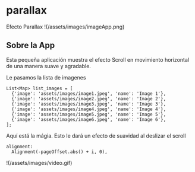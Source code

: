 # parallax

Efecto Parallax
!(/assets/images/imageApp.png)

## Sobre la App

Esta pequeña aplicación muestra el efecto Scroll en movimiento horizontal
de una manera suave y agradable.

Le pasamos la lista de imagenes
```
List<Map> list_images = [
  {'image': 'assets/images/image1.jpeg', 'name': 'Image 1'},
  {'image': 'assets/images/image2.jpeg', 'name': 'Image 2'},
  {'image': 'assets/images/image3.jpeg', 'name': 'Image 3'},
  {'image': 'assets/images/image4.jpeg', 'name': 'Image 4'},
  {'image': 'assets/images/image5.jpeg', 'name': 'Image 5'},
  {'image': 'assets/images/image6.jpeg', 'name': 'Image 6'},
];
```

Aquí está la mágia. Esto le dará un efecto de suavidad al deslizar el scroll
```
alignment:
  Alignment(-pageOffset.abs() + i, 0),
```
!(/assets/images/video.gif)